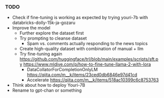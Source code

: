 ### TODO

* Check if fine-tuning is working as expected by trying youri-7b with databricks-dolly-15k-ja-gozaru
* Improve the model
  * Further explore the dataset first
  * Try prompting to cleanse dataset
    * Spam vs. comments actually responding to the news topics
  * Create high-quality dataset with combination of manual + llm
  * Try fine-tuning again https://github.com/huggingface/trl/blob/main/examples/scripts/sft.py https://www.mldive.com/p/how-to-fine-tune-llama-2-with-lora 
    * DataCollatorForCompletionOnlyLM https://qiita.com/m__k/items/23ced0db6846e97d41cd
    * Accelerate https://qiita.com/m__k/items/518ac10399c6c8753763
* Think about how to deploy Youri-7B
* Rename to gpt-chan or something
